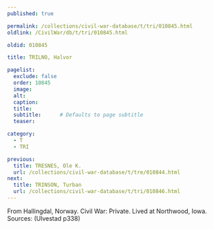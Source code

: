 ```yaml
---
published: true

permalink: /collections/civil-war-database/t/tri/010845.html
oldlink: /CivilWar/db/t/tri/010845.html

oldid: 010845

title: TRILNO, Halvor

pagelist:
  exclude: false
  order: 10845
  image: 
  alt:
  caption:
  title:
  subtitle:      # Defaults to page subtitle
  teaser:

category: 
  - T 
  - TRI

previous:
  title: TRESNES, Ole K.
  url: /collections/civil-war-database/t/tre/010844.html  
next:
  title: TRINSON, Turban
  url: /collections/civil-war-database/t/tri/010846.html   
---
```

From Hallingdal, Norway. Civil War: Private. Lived at Northwood, Iowa. Sources: (Ulvestad p338)